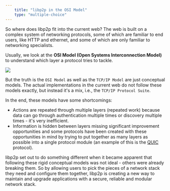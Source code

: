 ```yaml
---
    title: "libp2p in the OSI Model"
    type: "multiple-choice"
---
```


So where does libp2p fit into the current web?
The web is built on a complex system of networking protocols, some of which are familiar to end users, like HTTP and ethernet, and some of which are only familiar to networking specialists.

Usually, we look at the **OSI Model (Open Systems Interconnection Model)** to understand which layer a protocol tries to tackle.

<div class="flex justify-center mv4">
    <img src="/tutorial-assets/T0009L04-osi-model.png">
</div>

But the truth is the `OSI Model` as well as the `TCP/IP Model` are just conceptual models. The actual implementations in the current web do not follow these models exactly, but instead it's a mix, i.e., the `TCP/IP Protocol Suite`.

In the end, these models have some shortcomings:

- Actions are repeated through multiple layers (repeated work) because data can go through authentication multiple times or discovery multiple times - it's very inefficient.
- Information is hidden between layers missing significant improvement opportunities and some protocols have been created with these opportunities in mind by trying to put together as many layers as possible into a single protocol module (an example of this is the [QUIC](https://www.chromium.org/quic) protocol).

libp2p set out to do something different when it became apparent that following these rigid conceptual models was not ideal - others were already breaking them.
So by allowing users to pick the pieces of a network stack they need and configure them together, libp2p is creating a new way to maintain and upgrade applications with a secure, reliable and modular network stack.

